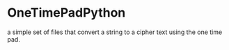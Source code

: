OneTimePadPython
================

a simple set of files that convert a string to a cipher text using the one time pad.
